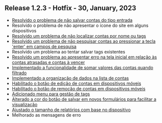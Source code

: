 ## Release 1.2.3 - Hotfix - 30, January, 2023

- [Resolvido o problema de não salvar contas do tipo entrada](https://github.com/BIEMAX/financial-manager-api/issues/68)
- Resolvido o problema de não apresentar o ícone do site em alguns dispositivos
- [Resolvido um problema de não localizar contas por nome ou tags](https://github.com/BIEMAX/financial-manager-api/issues/62)
- [Resolvido um problema de não pesquisar contas ao pressionar a tecla 'enter' em campos de pesquisa](https://github.com/BIEMAX/financial-manager-app/issues/86)
- Resolvido um problema ao tentar salvar tags existentes
- [Resolvido um problema ao apresentar erro na tela inicial em relação às contas atrasadas e contas à vencer](https://github.com/BIEMAX/financial-manager-api/issues/72)
- [Implementado a funcionalidade de somar valores das contas quando filtrado](https://github.com/BIEMAX/financial-manager-app/issues/58)
- [Implementado a organização de dados na lista de contas](https://github.com/BIEMAX/financial-manager-app/issues/90)
- [Habilitado o botão de edição de contas em dispositivos móveis](https://github.com/BIEMAX/financial-manager-app/issues/83)
- [Habilitado o botão de remoção de contas em dispositivos móveis](https://github.com/BIEMAX/financial-manager-app/issues/84)
- [Adicionado menu para gestão de tags](https://github.com/BIEMAX/financial-manager-app/issues/91)
- [Alterado a cor do botão de salvar em novos formulários para facilitar a visualização](https://github.com/BIEMAX/financial-manager-app/issues/102)
- [Ajustado o tamanho de relatórios com base no dispositivo](https://github.com/BIEMAX/financial-manager-app/issues/101)
- Melhorado as mensagens de erro